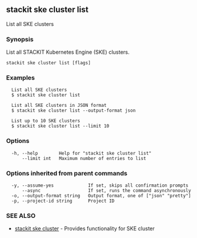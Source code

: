 ## stackit ske cluster list

List all SKE clusters

### Synopsis

List all STACKIT Kubernetes Engine (SKE) clusters.

```
stackit ske cluster list [flags]
```

### Examples

```
  List all SKE clusters
  $ stackit ske cluster list

  List all SKE clusters in JSON format
  $ stackit ske cluster list --output-format json

  List up to 10 SKE clusters
  $ stackit ske cluster list --limit 10
```

### Options

```
  -h, --help        Help for "stackit ske cluster list"
      --limit int   Maximum number of entries to list
```

### Options inherited from parent commands

```
  -y, --assume-yes             If set, skips all confirmation prompts
      --async                  If set, runs the command asynchronously
  -o, --output-format string   Output format, one of ["json" "pretty"]
  -p, --project-id string      Project ID
```

### SEE ALSO

* [stackit ske cluster](./stackit_ske_cluster.md)	 - Provides functionality for SKE cluster

